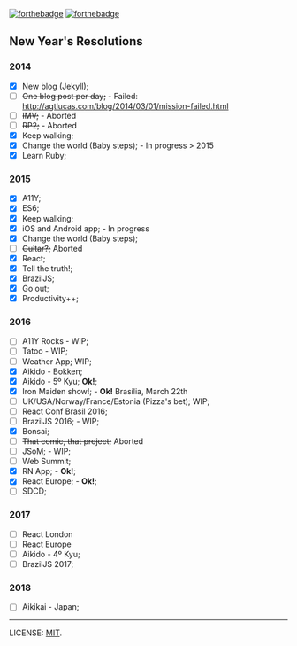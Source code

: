 [![forthebadge](http://forthebadge.com/images/badges/uses-badges.svg)](http://forthebadge.com) [![forthebadge](http://forthebadge.com/images/badges/uses-git.svg)](http://forthebadge.com)

## New Year's Resolutions

### 2014

- [x] New blog (Jekyll);
- [ ] ~~One blog post per day;~~ - Failed: http://agtlucas.com/blog/2014/03/01/mission-failed.html
- [ ] ~~IMV;~~ - Aborted
- [ ] ~~RP2;~~ - Aborted
- [x] Keep walking;
- [x] Change the world (Baby steps); - In progress > 2015
- [x] Learn Ruby;

### 2015

- [x] A11Y;
- [x] ES6;
- [x] Keep walking;
- [x] iOS and Android app; - In progress
- [x] Change the world (Baby steps);
- [ ] ~~Guitar?;~~ Aborted
- [x] React;
- [x] Tell the truth!;
- [x] BrazilJS;
- [x] Go out;
- [x] Productivity++;

### 2016

- [ ] A11Y Rocks - WIP;
- [ ] Tatoo - WIP;
- [ ] Weather App; WIP;
- [x] Aikido - Bokken;
- [x] Aikido - 5º Kyu; **Ok!**;
- [x] Iron Maiden show!; - **Ok!** Brasília, March 22th
- [ ] UK/USA/Norway/France/Estonia (Pizza's bet); WIP;
- [ ] React Conf Brasil 2016;
- [ ] BrazilJS 2016; - WIP;
- [x] Bonsai;
- [ ] ~~That comic, that project;~~ Aborted
- [ ] JSoM; - WIP;
- [ ] Web Summit;
- [x] RN App; - **Ok!**;
- [x] React Europe; - **Ok!**;
- [ ] SDCD;

### 2017

- [ ] React London
- [ ] React Europe
- [ ] Aikido - 4º Kyu;
- [ ] BrazilJS 2017;

### 2018

- [ ] Aikikai - Japan;

---

LICENSE: [MIT](http://mit.lucas.ninja).
